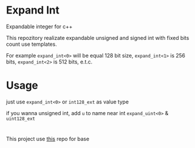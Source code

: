 # Expand Int
Expandable integer for c++ 


This repozitory realizate expandable unsigned and signed int with fixed bits count use templates.

For example `expand_int<0>` will be equal 128 bit size, `expand_int<1>` is 256 bits, `expand_int<2>` is 512 bits, e.t.c.


# Usage

just use `expand_int<0>` or `int128_ext` as value type

if you wanna unsigned int, add `u` to name near int `expand_uint<0>` & `uint128_ext`

# 

This project use [this](http://github.com/calccrypto/uint256_t/ "calccrypto uint256_t repo") repo for base
